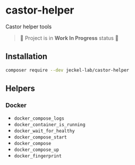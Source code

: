 # castor-helper
Castor helper tools

> 🚧 Project is in **Work In Progress** status 🚧
> 
## Installation

```bash
composer require --dev jeckel-lab/castor-helper
```

## Helpers

### Docker

- `docker_compose_logs`
- `docker_container_is_running`
- `docker_wait_for_healthy`
- `docker_compose_start`
- `docker_compose`
- `docker_compose_up`
- `docker_fingerprint`

